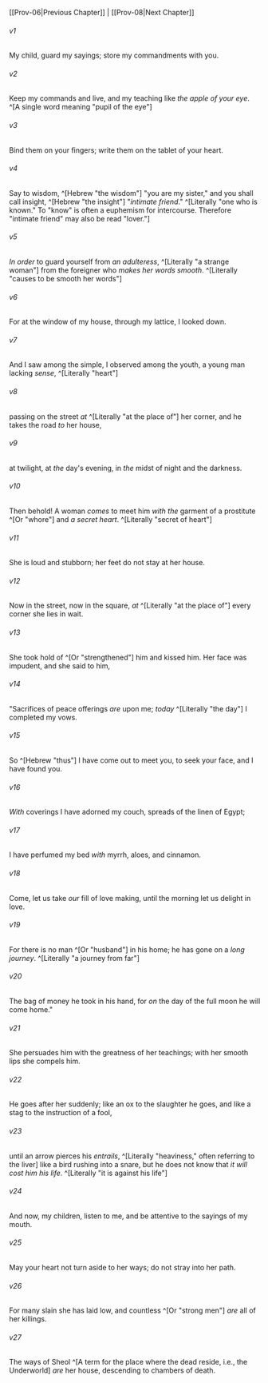 ﻿---
aliases:
  - Proverbs 7
---

[[Prov-06|Previous Chapter]] | [[Prov-08|Next Chapter]]

###### v1
My child, guard my sayings;
store my commandments with you.

###### v2
Keep my commands and live,
and my teaching like _the_ _apple of your eye_. ^[A single word meaning "pupil of the eye"]

###### v3
Bind them on your fingers;
write them on the tablet of your heart.

###### v4
Say to wisdom, ^[Hebrew "the wisdom"] "you are my sister,"
and you shall call insight, ^[Hebrew "the insight"] "_intimate friend_." ^[Literally "one who is known." To "know" is often a euphemism for intercourse. Therefore "intimate friend" may also be read "lover."]

###### v5
_In order_ to guard yourself from _an adulteress_, ^[Literally "a strange woman"]
from the foreigner who _makes her words smooth_. ^[Literally "causes to be smooth her words"]

###### v6
For at the window of my house,
through my lattice, I looked down.

###### v7
And I saw among the simple,
I observed among the youth,
a young man lacking _sense_, ^[Literally "heart"]

###### v8
passing on the street _at_ ^[Literally "at the place of"] her corner,
and he takes the road _to_ her house,

###### v9
at twilight, at _the_ day's evening,
in _the_ midst of night and the darkness.

###### v10
Then behold! A woman _comes_ to meet him
_with the_ garment of a prostitute ^[Or "whore"] and _a secret heart_. ^[Literally "secret of heart"]

###### v11
She is loud and stubborn;
her feet do not stay at her house.

###### v12
Now in the street, now in the square,
_at_ ^[Literally "at the place of"] every corner she lies in wait.

###### v13
She took hold of  ^[Or "strengthened"] him and kissed him.
Her face was impudent, and she said to him,

###### v14
"Sacrifices of peace offerings _are_ upon me;
_today_ ^[Literally "the day"] I completed my vows.

###### v15
So ^[Hebrew "thus"] I have come out to meet you,
to seek your face, and I have found you.

###### v16
_With_ coverings I have adorned my couch,
spreads of the linen of Egypt;

###### v17
I have perfumed my bed _with_ myrrh,
aloes, and cinnamon.

###### v18
Come, let us take _our_ fill of love making,
until the morning let us delight in love.

###### v19
For there is no man ^[Or "husband"] in his home;
he has gone on a _long journey_. ^[Literally "a journey from far"]

###### v20
The bag of money he took in his hand,
for _on_ the day of the full moon he will come home."

###### v21
She persuades him with the greatness of her teachings;
with her smooth lips she compels him.

###### v22
He goes after her suddenly;
like an ox to the slaughter he goes,
and like a stag to the instruction of a fool,

###### v23
until an arrow pierces his _entrails_, ^[Literally "heaviness," often referring to the liver]
like a bird rushing into a snare,
but he does not know that _it will cost him his life_. ^[Literally "it is against his life"]

###### v24
And now, my children, listen to me,
and be attentive to the sayings of my mouth.

###### v25
May your heart not turn aside to her ways;
do not stray into her path.

###### v26
For many slain she has laid low,
and countless ^[Or "strong men"] _are_ all of her killings.

###### v27
The ways of Sheol ^[A term for the place where the dead reside, i.e., the Underworld] _are_ her house,
descending to chambers of death.